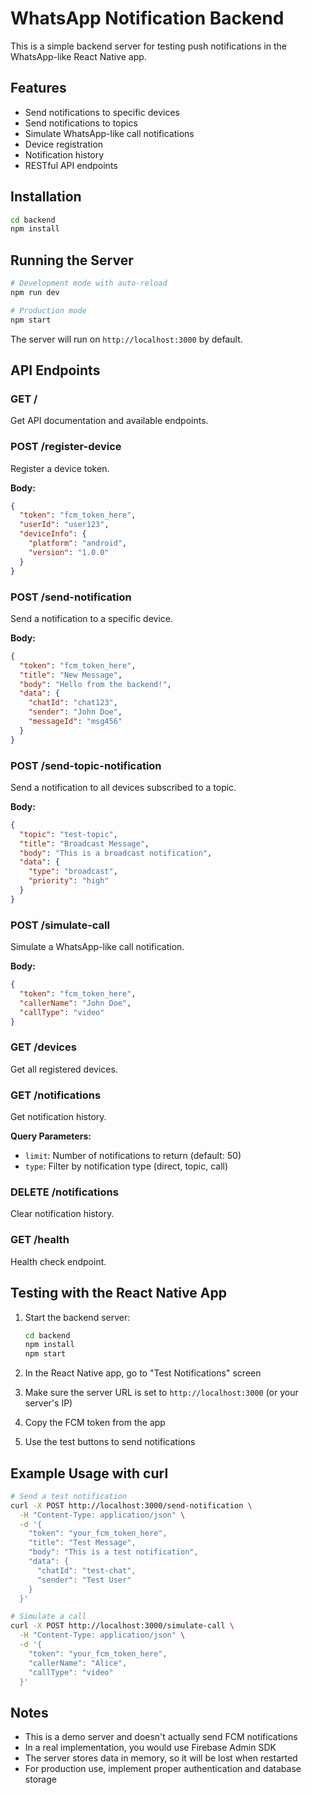 # WhatsApp Notification Backend

This is a simple backend server for testing push notifications in the WhatsApp-like React Native app.

## Features

- Send notifications to specific devices
- Send notifications to topics
- Simulate WhatsApp-like call notifications
- Device registration
- Notification history
- RESTful API endpoints

## Installation

```bash
cd backend
npm install
```

## Running the Server

```bash
# Development mode with auto-reload
npm run dev

# Production mode
npm start
```

The server will run on `http://localhost:3000` by default.

## API Endpoints

### GET /
Get API documentation and available endpoints.

### POST /register-device
Register a device token.

**Body:**
```json
{
  "token": "fcm_token_here",
  "userId": "user123",
  "deviceInfo": {
    "platform": "android",
    "version": "1.0.0"
  }
}
```

### POST /send-notification
Send a notification to a specific device.

**Body:**
```json
{
  "token": "fcm_token_here",
  "title": "New Message",
  "body": "Hello from the backend!",
  "data": {
    "chatId": "chat123",
    "sender": "John Doe",
    "messageId": "msg456"
  }
}
```

### POST /send-topic-notification
Send a notification to all devices subscribed to a topic.

**Body:**
```json
{
  "topic": "test-topic",
  "title": "Broadcast Message",
  "body": "This is a broadcast notification",
  "data": {
    "type": "broadcast",
    "priority": "high"
  }
}
```

### POST /simulate-call
Simulate a WhatsApp-like call notification.

**Body:**
```json
{
  "token": "fcm_token_here",
  "callerName": "John Doe",
  "callType": "video"
}
```

### GET /devices
Get all registered devices.

### GET /notifications
Get notification history.

**Query Parameters:**
- `limit`: Number of notifications to return (default: 50)
- `type`: Filter by notification type (direct, topic, call)

### DELETE /notifications
Clear notification history.

### GET /health
Health check endpoint.

## Testing with the React Native App

1. Start the backend server:
   ```bash
   cd backend
   npm install
   npm start
   ```

2. In the React Native app, go to "Test Notifications" screen
3. Make sure the server URL is set to `http://localhost:3000` (or your server's IP)
4. Copy the FCM token from the app
5. Use the test buttons to send notifications

## Example Usage with curl

```bash
# Send a test notification
curl -X POST http://localhost:3000/send-notification \
  -H "Content-Type: application/json" \
  -d '{
    "token": "your_fcm_token_here",
    "title": "Test Message",
    "body": "This is a test notification",
    "data": {
      "chatId": "test-chat",
      "sender": "Test User"
    }
  }'

# Simulate a call
curl -X POST http://localhost:3000/simulate-call \
  -H "Content-Type: application/json" \
  -d '{
    "token": "your_fcm_token_here",
    "callerName": "Alice",
    "callType": "video"
  }'
```

## Notes

- This is a demo server and doesn't actually send FCM notifications
- In a real implementation, you would use Firebase Admin SDK
- The server stores data in memory, so it will be lost when restarted
- For production use, implement proper authentication and database storage